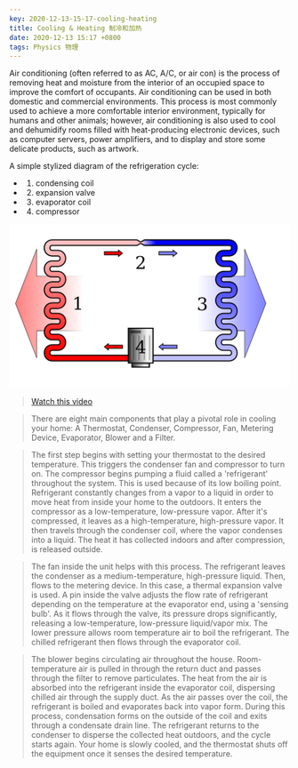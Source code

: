 ```yaml
---
key: 2020-12-13-15-17-cooling-heating
title: Cooling & Heating 制冷和加热
date: 2020-12-13 15:17 +0800
tags: Physics 物理
---
```


Air conditioning (often referred to as AC, A/C, or air con) is the process of removing heat and moisture from the interior of an occupied space to improve the comfort of occupants. Air conditioning can be used in both domestic and commercial environments. This process is most commonly used to achieve a more comfortable interior environment, typically for humans and other animals; however, air conditioning is also used to cool and dehumidify rooms filled with heat-producing electronic devices, such as computer servers, power amplifiers, and to display and store some delicate products, such as artwork.

A simple stylized diagram of the refrigeration cycle:

- 1) condensing coil
- 2) expansion valve
- 3) evaporator coil
- 4) compressor

![refrigeration cycle](/assets/images/air.svg)

> [Watch this video](https://www.youtube.com/watch?v=nVo0GuNm3Ek)

> There are eight main components that play a pivotal role in cooling your home: A Thermostat, Condenser, Compressor, Fan, Metering Device, Evaporator, Blower and a Filter.

> The first step begins with setting your thermostat to the desired temperature. This triggers the condenser fan and compressor to turn on. The compressor begins pumping a fluid called a 'refrigerant' throughout the system. This is used because of its low boiling point.
> Refrigerant constantly changes from a vapor to a liquid in order to move heat from inside your home to the outdoors. It enters the compressor as a low-temperature, low-pressure vapor. After it's compressed, it leaves as a high-temperature, high-pressure vapor.
> It then travels through the condenser coil, where the vapor condenses into a liquid. The heat it has collected indoors and after compression, is released outside.

> The fan inside the unit helps with this process. The refrigerant leaves the condenser as a medium-temperature, high-pressure liquid.
> Then, flows to the metering device. In this case, a thermal expansion valve is used. A pin inside the valve adjusts the flow rate of refrigerant depending on the temperature at the evaporator end, using a 'sensing bulb'.
> As it flows through the valve, its pressure drops significantly, releasing a low-temperature, low-pressure liquid/vapor mix. The lower pressure allows room temperature air to boil the refrigerant. The chilled refrigerant then flows through the evaporator coil.

> The blower begins circulating air throughout the house. Room-temperature air is pulled in through the return duct and passes through the filter to remove particulates. The heat from the air is absorbed into the refrigerant inside the evaporator coil, dispersing chilled air through the supply duct.
> As the air passes over the coil, the refrigerant is boiled and evaporates back into vapor form. During this process, condensation forms on the outside of the coil and exits through a condensate drain line.
> The refrigerant returns to the condenser to disperse the collected heat outdoors, and the cycle starts again. Your home is slowly cooled, and the thermostat shuts off the equipment once it senses the desired temperature. 

<!--more-->
